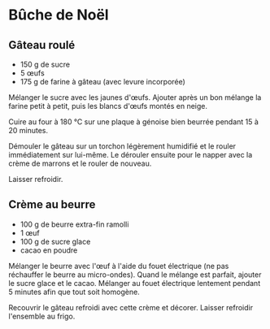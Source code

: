 # Bûche de Noël

## Gâteau roulé
* 150 g de sucre
* 5 œufs
* 175 g de farine à gâteau (avec levure incorporée)

Mélanger le sucre avec les jaunes d'œufs. Ajouter après un bon mélange la farine petit à petit, puis les blancs d'œufs montés en neige.

Cuire au four à 180 °C sur une plaque à génoise bien beurrée pendant 15 à 20 minutes.

Démouler le gâteau sur un torchon légèrement humidifié et le rouler immédiatement sur lui-même. Le dérouler ensuite pour le napper avec la crème de marrons et le rouler de nouveau.

Laisser refroidir.

## Crème au beurre
* 100 g de beurre extra-fin ramolli
* 1 œuf
* 100 g de sucre glace
* cacao en poudre

Mélanger le beurre avec l'œuf à l'aide du fouet électrique (ne pas réchauffer le beurre au micro-ondes). Quand le mélange est parfait, ajouter le sucre glace et le cacao. Mélanger au fouet électrique lentement pendant 5 minutes afin que tout soit homogène.

Recouvrir le gâteau refroidi avec cette crème et décorer. Laisser refroidir l'ensemble au frigo.

